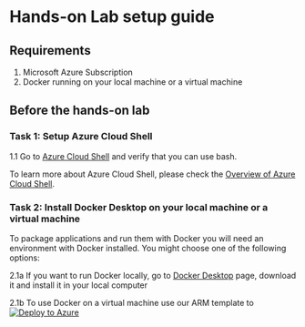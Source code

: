 

# Hands-on Lab setup guide

## Requirements

1. Microsoft Azure Subscription
2. Docker running on your local machine or a virtual machine

## Before the hands-on lab

### Task 1: Setup Azure Cloud Shell

1.1 Go to [Azure Cloud Shell](https://shell.azure.com) and verify that you can use bash.

To learn more about Azure Cloud Shell, please check the [Overview of Azure Cloud Shell](https://docs.microsoft.com/azure/cloud-shell/overview).

### Task 2: Install Docker Desktop on your local machine or a virtual machine

To package applications and run them with Docker you will need an environment with Docker installed. You might choose one of the following options:

2.1a If you want to run Docker locally, go to [Docker Desktop](https://www.docker.com/products/docker-desktop) page, download it and install it in your local computer

2.1b To use Docker on a virtual machine use our ARM template to 
[![Deploy to Azure](https://aka.ms/deploytoazurebutton)](https://portal.azure.com/#create/Microsoft.Template/uri/https%3A%2F%2Fraw.githubusercontent.com%2Fcarlosalexei%2Faks-workshop%2Fmain%2Fcontent%2Flabs%2Farm%2Fazuredeploy.json?token=ABTLB4JBZTT3VMZDJB3TCJK7ZGVU4)





